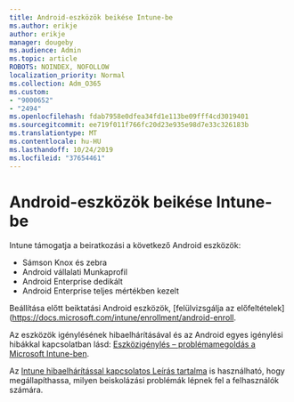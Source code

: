 ```yaml
---
title: Android-eszközök beikése Intune-be
ms.author: erikje
author: erikje
manager: dougeby
ms.audience: Admin
ms.topic: article
ROBOTS: NOINDEX, NOFOLLOW
localization_priority: Normal
ms.collection: Adm_O365
ms.custom:
- "9000652"
- "2494"
ms.openlocfilehash: fdab7958e0dfea34fd1e113be09fff4cd3019401
ms.sourcegitcommit: ee719f011f766fc20d23e935e98d7e33c326183b
ms.translationtype: MT
ms.contentlocale: hu-HU
ms.lasthandoff: 10/24/2019
ms.locfileid: "37654461"
---
```

# <a name="enrolling-android-devices-into-intune"></a>Android-eszközök beikése Intune-be

Intune támogatja a beiratkozási a következő Android eszközök:
- Sámson Knox és zebra
- Android vállalati Munkaprofil
- Android Enterprise dedikált
- Android Enterprise teljes mértékben kezelt

Beállítása előtt beiktatási Android eszközök, [felülvizsgálja az előfeltételek] (https://docs.microsoft.com/intune/enrollment/android-enroll.

Az eszközök igénylésének hibaelhárításával és az Android egyes igénylési hibákkal kapcsolatban lásd: [Eszközigénylés – problémamegoldás a Microsoft Intune-ben](https://docs.microsoft.com/intune/enrollment/troubleshoot-device-enrollment-in-intune).

Az [Intune hibaelhárítással kapcsolatos Leírás tartalma](https://docs.microsoft.com/intune/fundamentals/help-desk-operators) is használható, hogy megállapíthassa, milyen beiskolázási problémák lépnek fel a felhasználók számára.





